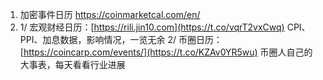 1. 加密事件日历  https://coinmarketcal.com/en/
2. 1/ 宏观财经日历：[https://rili.jin10.com](https://t.co/vqrT2vxCwq) CPI、PPI、加息数据，影响情况，一览无余 2/ 币圈日历：[https://coincarp.com/events/](https://t.co/KZAv0YR5wu) 币圈人自己的大事表，每天看看行业进展